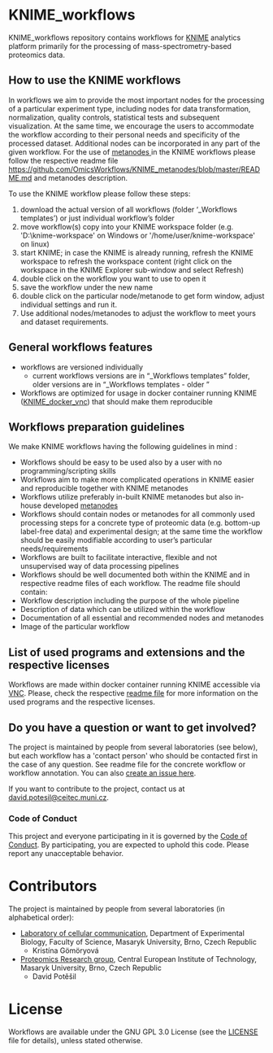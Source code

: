 # KNIME_workflows
KNIME_workflows repository contains workflows for [KNIME](https://www.knime.com/) analytics platform primarily for the processing of mass-spectrometry-based proteomics data.


## How to use the KNIME workflows
In workflows we aim to provide the most important nodes for the processing of a particular experiment type, including nodes for data transformation, normalization, quality controls, statistical tests and subsequent visualization. At the same time, we encourage the users to accommodate the workflow according to their personal needs and specificity of the processed dataset. Additional nodes can be incorporated in any part of the given workflow. For the use of [metanodes ]( https://github.com/OmicsWorkflows/KNIME_metanodes) in the KNIME workflows please follow the respective readme file https://github.com/OmicsWorkflows/KNIME_metanodes/blob/master/README.md and metanodes description.


To use the KNIME workflow please follow these steps:
1)	download the actual version of all workflows (folder ‘_Workflows templates’) or just individual workflow’s folder
2)	move workflow(s) copy into your KNIME workspace folder (e.g. 'D:\knime-workspace\' on Windows or '/home/user/knime-workspace' on linux)
3)	start KNIME; in case the KNIME is already running, refresh the KNIME workspace to refresh the workspace content (right click on the workspace in the KNIME Explorer sub-window and select Refresh)
4)	double click on the workflow you want to use to open it
5)	save the workflow under the new name
6)	double click on the particular node/metanode to get form window, adjust individual settings and run it.
7)	Use additional nodes/metanodes to adjust the workflow to meet yours and dataset requirements.

## General workflows features
- workflows are versioned individually
    - current workflows versions are in “_Workflows templates” folder, older versions are in “_Workflows templates - older  ”
-	Workflows  are optimized for usage in docker container running KNIME ([KNIME_docker_vnc](https://github.com/OmicsWorkflows/KNIME_docker_vnc)) that should make them reproducible


## Workflows preparation guidelines
We make KNIME workflows having the following guidelines in mind :
-	Workflows should be easy to be used also by a user with no programming/scripting skills
-	Workflows aim to make more complicated operations in KNIME easier and reproducible together with KNIME metanodes
-	Workflows utilize preferably in-built KNIME metanodes but also in-house developed [metanodes](https://github.com/OmicsWorkflows/KNIME_metanodes)
-	Workflows should contain   nodes or metanodes for all commonly used processing steps for a concrete type of proteomic data (e.g. bottom-up label-free data) and experimental design; at the same time the workflow should be easily modifiable according to user’s particular needs/requirements
-	Workflows are built to facilitate interactive, flexible and not unsupervised  way of data processing pipelines
-	Workflows should be well documented both within the KNIME and in respective readme files   of each workflow. The readme file should contain:
-	Workflow description including the purpose of the whole pipeline
-	Description of data which can be utilized within the workflow
-	Documentation of all essential and recommended nodes and metanodes
-	Image of the particular workflow

## List  of used programs and extensions and the respective licenses
Workflows are made within docker container running KNIME accessible via [VNC](https://github.com/OmicsWorkflows/KNIME_docker_vnc). Please, check the respective [readme file]( https://github.com/OmicsWorkflows/KNIME_docker_vnc/blob/master/README.md) for more information on the used programs and the respective licenses.

## Do you have a question or want to get involved?
The project is maintained by people from several laboratories (see below), but each workflow has a 'contact person' who should be contacted first in the case of any question. See readme file   for the concrete workflow or workflow annotation. You can also [create an issue here](https://github.com/OmicsWorkflows/KNIME_workflows/issues/new).

If you want to contribute to the project, contact us at david.potesil@ceitec.muni.cz.

### Code of Conduct
This project and everyone participating in it is governed by the [Code of Conduct](../master/code-of-conduct.md). By participating, you are expected to uphold this code. Please report any unacceptable behavior.

# Contributors

The project is maintained by people from several laboratories (in alphabetical order):
- [Laboratory of cellular communication](http://www.sci.muni.cz/bryjalab/), Department of Experimental Biology, Faculty of Science, Masaryk University, Brno, Czech Republic
  - Kristína Gömöryová
- [Proteomics Research group](https://www.ceitec.eu/proteomics-zbynek-zdrahal/rg49), Central European Institute of Technology, Masaryk University, Brno, Czech Republic
  - David Potěšil

# License
Workflows are available under the GNU GPL 3.0 License (see the [LICENSE](../master/LICENSE) file for details), unless stated otherwise.


